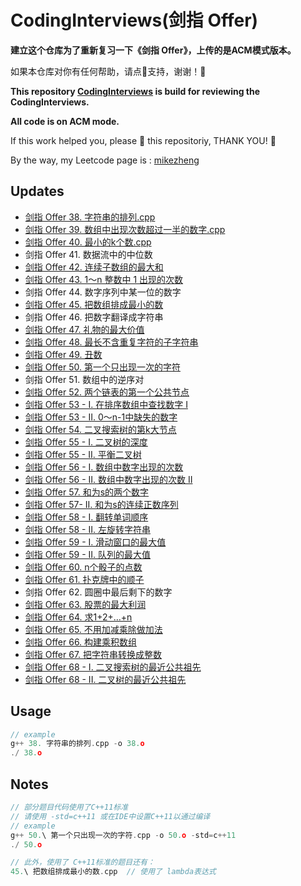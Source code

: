 # CodingInterviews(剑指 Offer)

**建立这个仓库为了重新复习一下《剑指 Offer》，上传的是ACM模式版本。**

如果本仓库对你有任何帮助，请点🌟支持，谢谢！🙏

**This repository [CodingInterviews](https://github.com/M3stark/CodingInterviews/) is build for reviewing  the CodingInterviews.**

**All code is on ACM mode.**

If this work helped you, please 🌟 this repositoriy, THANK YOU! 🙏

By the way, my Leetcode page is : [mikezheng](https://leetcode-cn.com/u/_codingmike/)



## Updates
- [剑指 Offer 38. 字符串的排列.cpp](https://github.com/M3stark/CodingInterviews/blob/main/src/38.%20%E5%AD%97%E7%AC%A6%E4%B8%B2%E7%9A%84%E6%8E%92%E5%88%97.cpp)
- [剑指 Offer 39. 数组中出现次数超过一半的数字.cpp](https://github.com/M3stark/CodingInterviews/blob/main/src/39.%20%E6%95%B0%E7%BB%84%E4%B8%AD%E5%87%BA%E7%8E%B0%E6%AC%A1%E6%95%B0%E8%B6%85%E8%BF%87%E4%B8%80%E5%8D%8A%E7%9A%84%E6%95%B0%E5%AD%97.cpp)
- [剑指 Offer 40. 最小的k个数.cpp](https://github.com/M3stark/CodingInterviews/blob/main/src/40.%20%E6%9C%80%E5%B0%8F%E7%9A%84k%E4%B8%AA%E6%95%B0.cpp)
- 剑指 Offer 41. 数据流中的中位数
- [剑指 Offer 42. 连续子数组的最大和](https://github.com/M3stark/CodingInterviews/blob/main/src/42.%20%E8%BF%9E%E7%BB%AD%E5%AD%90%E6%95%B0%E7%BB%84%E7%9A%84%E6%9C%80%E5%A4%A7%E5%92%8C.cpp)
- [剑指 Offer 43. 1～n 整数中 1 出现的次数](https://github.com/M3stark/CodingInterviews/blob/main/src/43.%201_n%20%E6%95%B4%E6%95%B0%E4%B8%AD1%E5%87%BA%E7%8E%B0%E7%9A%84%E6%AC%A1%E6%95%B0.cpp)
- 剑指 Offer 44. 数字序列中某一位的数字
- [剑指 Offer 45. 把数组排成最小的数](https://github.com/M3stark/CodingInterviews/blob/main/src/45.%20%E6%8A%8A%E6%95%B0%E7%BB%84%E6%8E%92%E6%88%90%E6%9C%80%E5%B0%8F%E7%9A%84%E6%95%B0.cpp)
- 剑指 Offer 46. 把数字翻译成字符串
- [剑指 Offer 47. 礼物的最大价值](https://github.com/M3stark/CodingInterviews/blob/main/src/47.%20%E7%A4%BC%E7%89%A9%E7%9A%84%E6%9C%80%E5%A4%A7%E4%BB%B7%E5%80%BC.cpp)
- [剑指 Offer 48. 最长不含重复字符的子字符串](https://github.com/M3stark/CodingInterviews/blob/main/src/48.%20%E6%9C%80%E9%95%BF%E4%B8%8D%E5%90%AB%E9%87%8D%E5%A4%8D%E5%AD%97%E7%AC%A6%E7%9A%84%E5%AD%90%E5%AD%97%E7%AC%A6%E4%B8%B2.cpp)
- [剑指 Offer 49. 丑数](https://github.com/M3stark/CodingInterviews/blob/main/src/49.%20%E4%B8%91%E6%95%B0.cpp)
- [剑指 Offer 50. 第一个只出现一次的字符](https://github.com/M3stark/CodingInterviews/blob/main/src/50.%20%E7%AC%AC%E4%B8%80%E4%B8%AA%E5%8F%AA%E5%87%BA%E7%8E%B0%E4%B8%80%E6%AC%A1%E7%9A%84%E5%AD%97%E7%AC%A6.cpp)
- 剑指 Offer 51. 数组中的逆序对
- [剑指 Offer 52. 两个链表的第一个公共节点](https://github.com/M3stark/CodingInterviews/blob/main/src/52.%20%E4%B8%A4%E4%B8%AA%E9%93%BE%E8%A1%A8%E7%9A%84%E7%AC%AC%E4%B8%80%E4%B8%AA%E5%85%AC%E5%85%B1%E8%8A%82%E7%82%B9.cpp)
- [剑指 Offer 53 - I. 在排序数组中查找数字 I](https://github.com/M3stark/CodingInterviews/blob/main/src/53%20-%20I.%20%E5%9C%A8%E6%8E%92%E5%BA%8F%E6%95%B0%E7%BB%84%E4%B8%AD%E6%9F%A5%E6%89%BE%E6%95%B0%E5%AD%97%20I.cpp)
- [剑指 Offer 53 - II. 0～n-1中缺失的数字](https://github.com/M3stark/CodingInterviews/blob/main/src/53%20-%20II.%200%EF%BD%9En-1%E4%B8%AD%E7%BC%BA%E5%A4%B1%E7%9A%84%E6%95%B0%E5%AD%97.cpp)
- [剑指 Offer 54. 二叉搜索树的第k大节点](https://github.com/M3stark/CodingInterviews/blob/main/src/54.%20%E4%BA%8C%E5%8F%89%E6%90%9C%E7%B4%A2%E6%A0%91%E7%9A%84%E7%AC%ACk%E5%A4%A7%E8%8A%82%E7%82%B9.cpp)
- [剑指 Offer 55 - I. 二叉树的深度](https://github.com/M3stark/CodingInterviews/blob/main/src/55%20-%20I.%20%E4%BA%8C%E5%8F%89%E6%A0%91%E7%9A%84%E6%B7%B1%E5%BA%A6.cpp)
- [剑指 Offer 55 - II. 平衡二叉树](https://github.com/M3stark/CodingInterviews/blob/main/src/55%20-%20II.%20%E5%B9%B3%E8%A1%A1%E4%BA%8C%E5%8F%89%E6%A0%91.cpp)
- [剑指 Offer 56 - I. 数组中数字出现的次数](https://github.com/M3stark/CodingInterviews/blob/main/src/56%20-%20I.%20%E6%95%B0%E7%BB%84%E4%B8%AD%E6%95%B0%E5%AD%97%E5%87%BA%E7%8E%B0%E7%9A%84%E6%AC%A1%E6%95%B0.cpp)
- [剑指 Offer 56 - II. 数组中数字出现的次数 II](https://github.com/M3stark/CodingInterviews/blob/main/src/56%20-%20II.%20%E6%95%B0%E7%BB%84%E4%B8%AD%E6%95%B0%E5%AD%97%E5%87%BA%E7%8E%B0%E7%9A%84%E6%AC%A1%E6%95%B0%20II.cpp)
- [剑指 Offer 57. 和为s的两个数字](https://github.com/M3stark/CodingInterviews/blob/main/src/57.%20%E5%92%8C%E4%B8%BAs%E7%9A%84%E4%B8%A4%E4%B8%AA%E6%95%B0%E5%AD%97.cpp)
- [剑指 Offer 57- II. 和为s的连续正数序列](https://github.com/M3stark/CodingInterviews/blob/main/src/57%20-%20II.%20%E5%92%8C%E4%B8%BAs%E7%9A%84%E8%BF%9E%E7%BB%AD%E6%AD%A3%E6%95%B0%E5%BA%8F%E5%88%97.cpp)
- [剑指 Offer 58 - I. 翻转单词顺序](https://github.com/M3stark/CodingInterviews/blob/main/src/58%20-%20I.%20%E7%BF%BB%E8%BD%AC%E5%8D%95%E8%AF%8D%E9%A1%BA%E5%BA%8F.cpp)
- [剑指 Offer 58 - II. 左旋转字符串](https://github.com/M3stark/CodingInterviews/blob/main/src/58%20-%20II.%20%E5%B7%A6%E6%97%8B%E8%BD%AC%E5%AD%97%E7%AC%A6%E4%B8%B2.cpp)
- [剑指 Offer 59 - I. 滑动窗口的最大值](https://github.com/M3stark/CodingInterviews/blob/main/src/59%20-%20I.%20%E6%BB%91%E5%8A%A8%E7%AA%97%E5%8F%A3%E7%9A%84%E6%9C%80%E5%A4%A7%E5%80%BC.cpp)
- [剑指 Offer 59 - II. 队列的最大值](https://github.com/M3stark/CodingInterviews/blob/main/src/59%20-%20II.%20%E9%98%9F%E5%88%97%E7%9A%84%E6%9C%80%E5%A4%A7%E5%80%BC.cpp)
- [剑指 Offer 60. n个骰子的点数](https://github.com/M3stark/CodingInterviews/blob/main/src/60.%20n%E4%B8%AA%E9%AA%B0%E5%AD%90%E7%9A%84%E7%82%B9%E6%95%B0.cpp)
- [剑指 Offer 61. 扑克牌中的顺子](https://github.com/M3stark/CodingInterviews/blob/main/src/61.%20%E6%89%91%E5%85%8B%E7%89%8C%E4%B8%AD%E7%9A%84%E9%A1%BA%E5%AD%90.cpp)
- 剑指 Offer 62. 圆圈中最后剩下的数字
- [剑指 Offer 63. 股票的最大利润]([](https://github.com/M3stark/CodingInterviews/blob/main/src/63.%20%E8%82%A1%E7%A5%A8%E7%9A%84%E6%9C%80%E5%A4%A7%E5%88%A9%E6%B6%A6.cpp))
- [剑指 Offer 64. 求1+2+…+n](https://github.com/M3stark/CodingInterviews/blob/main/src/64.%20%E6%B1%821%2B2%2B%E2%80%A6%2Bn.cpp)
- [剑指 Offer 65. 不用加减乘除做加法](https://github.com/M3stark/CodingInterviews/blob/main/src/65.%20%E4%B8%8D%E7%94%A8%E5%8A%A0%E5%87%8F%E4%B9%98%E9%99%A4%E5%81%9A%E5%8A%A0%E6%B3%95.cpp)
- [剑指 Offer 66. 构建乘积数组](https://github.com/M3stark/CodingInterviews/blob/main/src/66.%20%E6%9E%84%E5%BB%BA%E4%B9%98%E7%A7%AF%E6%95%B0%E7%BB%84.cpp)
- [剑指 Offer 67. 把字符串转换成整数](https://github.com/M3stark/CodingInterviews/blob/main/src/67.%20%E6%8A%8A%E5%AD%97%E7%AC%A6%E4%B8%B2%E8%BD%AC%E6%8D%A2%E6%88%90%E6%95%B4%E6%95%B0.cpp)
- [剑指 Offer 68 - I. 二叉搜索树的最近公共祖先](https://github.com/M3stark/CodingInterviews/blob/main/src/68%20-%20I.%20%E4%BA%8C%E5%8F%89%E6%90%9C%E7%B4%A2%E6%A0%91%E7%9A%84%E6%9C%80%E8%BF%91%E5%85%AC%E5%85%B1%E7%A5%96%E5%85%88.cpp)
- [剑指 Offer 68 - II. 二叉树的最近公共祖先](https://github.com/M3stark/CodingInterviews/blob/main/src/68%20-%20II.%20%E4%BA%8C%E5%8F%89%E6%A0%91%E7%9A%84%E6%9C%80%E8%BF%91%E5%85%AC%E5%85%B1%E7%A5%96%E5%85%88.cpp)




## Usage

```c++
// example
g++ 38. 字符串的排列.cpp -o 38.o
./ 38.o
```

## Notes
```c++
// 部分题目代码使用了C++11标准
// 请使用 -std=c++11 或在IDE中设置C++11以通过编译
// example
g++ 50.\ 第一个只出现一次的字符.cpp -o 50.o -std=c++11
./ 50.o

// 此外，使用了 C++11标准的题目还有：
45.\ 把数组排成最小的数.cpp  // 使用了 lambda表达式
```
